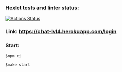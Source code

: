 ### Hexlet tests and linter status:
[![Actions Status](https://github.com/askorutin26/frontend-project-lvl4/workflows/hexlet-check/badge.svg)](https://github.com/askorutin26/frontend-project-lvl4/actions)

### Link: https://chat-lvl4.herokuapp.com/login

### Start:
`$npm ci`

`$make start`


